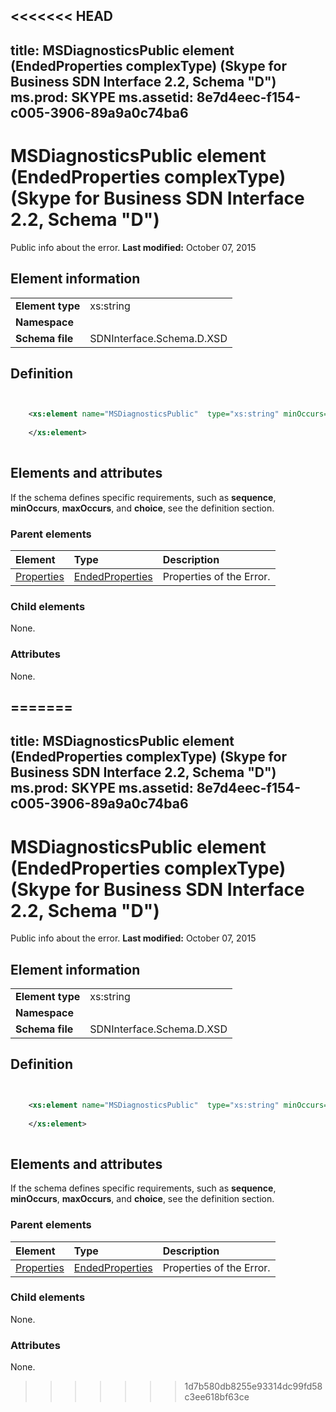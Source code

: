<<<<<<< HEAD
---
title: MSDiagnosticsPublic element (EndedProperties complexType) (Skype for Business SDN Interface 2.2, Schema "D")
ms.prod: SKYPE
ms.assetid: 8e7d4eec-f154-c005-3906-89a9a0c74ba6
---


# MSDiagnosticsPublic element (EndedProperties complexType) (Skype for Business SDN Interface 2.2, Schema "D")
Public info about the error. 
 **Last modified:** October 07, 2015
  
    
    


## Element information


|||
|:-----|:-----|
|**Element type**|xs:string |
|**Namespace**||
|**Schema file**|SDNInterface.Schema.D.XSD |
   

## Definition


```XML


    <xs:element name="MSDiagnosticsPublic"  type="xs:string" minOccurs="0">
    
    </xs:element>
  
```


## Elements and attributes

If the schema defines specific requirements, such as **sequence**, **minOccurs**, **maxOccurs**, and **choice**, see the definition section. 
  
    
    

### Parent elements



|**Element**|**Type**|**Description**|
|:-----|:-----|:-----|
| [Properties](properties-element-endedtype-complextype.md)| [EndedProperties](endedproperties-complextype.md)|Properties of the Error. |
   

### Child elements

None. 
  
    
    

### Attributes

None. 
  
    
    

=======
---
title: MSDiagnosticsPublic element (EndedProperties complexType) (Skype for Business SDN Interface 2.2, Schema "D")
ms.prod: SKYPE
ms.assetid: 8e7d4eec-f154-c005-3906-89a9a0c74ba6
---


# MSDiagnosticsPublic element (EndedProperties complexType) (Skype for Business SDN Interface 2.2, Schema "D")
Public info about the error. 
 **Last modified:** October 07, 2015
  
    
    


## Element information


|||
|:-----|:-----|
|**Element type**|xs:string |
|**Namespace**||
|**Schema file**|SDNInterface.Schema.D.XSD |
   

## Definition


```XML


    <xs:element name="MSDiagnosticsPublic"  type="xs:string" minOccurs="0">
    
    </xs:element>
  
```


## Elements and attributes

If the schema defines specific requirements, such as **sequence**, **minOccurs**, **maxOccurs**, and **choice**, see the definition section. 
  
    
    

### Parent elements



|**Element**|**Type**|**Description**|
|:-----|:-----|:-----|
| [Properties](properties-element-endedtype-complextype.md)| [EndedProperties](endedproperties-complextype.md)|Properties of the Error. |
   

### Child elements

None. 
  
    
    

### Attributes

None. 
  
    
    

>>>>>>> 1d7b580db8255e93314dc99fd58c3ee618bf63ce
